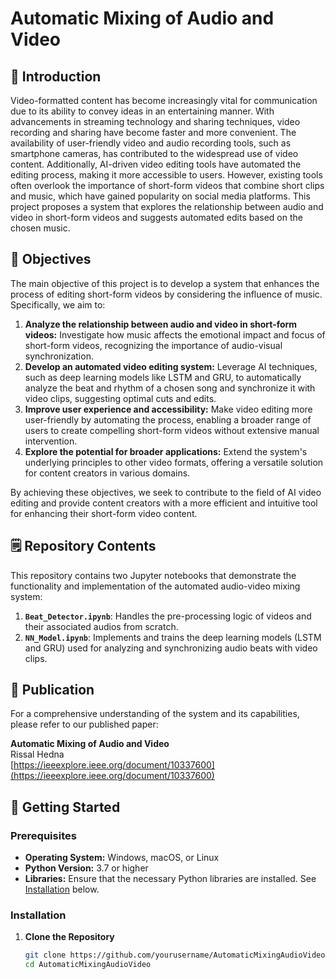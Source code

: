 # Automatic Mixing of Audio and Video

## 📖 Introduction

Video-formatted content has become increasingly vital for communication due to its ability to convey ideas in an entertaining manner. With advancements in streaming technology and sharing techniques, video recording and sharing have become faster and more convenient. The availability of user-friendly video and audio recording tools, such as smartphone cameras, has contributed to the widespread use of video content. Additionally, AI-driven video editing tools have automated the editing process, making it more accessible to users. However, existing tools often overlook the importance of short-form videos that combine short clips and music, which have gained popularity on social media platforms. This project proposes a system that explores the relationship between audio and video in short-form videos and suggests automated edits based on the chosen music.

## 🎯 Objectives

The main objective of this project is to develop a system that enhances the process of editing short-form videos by considering the influence of music. Specifically, we aim to:

1. **Analyze the relationship between audio and video in short-form videos:** Investigate how music affects the emotional impact and focus of short-form videos, recognizing the importance of audio-visual synchronization.
2. **Develop an automated video editing system:** Leverage AI techniques, such as deep learning models like LSTM and GRU, to automatically analyze the beat and rhythm of a chosen song and synchronize it with video clips, suggesting optimal cuts and edits.
3. **Improve user experience and accessibility:** Make video editing more user-friendly by automating the process, enabling a broader range of users to create compelling short-form videos without extensive manual intervention.
4. **Explore the potential for broader applications:** Extend the system's underlying principles to other video formats, offering a versatile solution for content creators in various domains.

By achieving these objectives, we seek to contribute to the field of AI video editing and provide content creators with a more efficient and intuitive tool for enhancing their short-form video content.

## 🗒️ Repository Contents

This repository contains two Jupyter notebooks that demonstrate the functionality and implementation of the automated audio-video mixing system:

1. **`Beat_Detector.ipynb`**: Handles the pre-processing logic of videos and their associated audios from scratch.
2. **`NN_Model.ipynb`**: Implements and trains the deep learning models (LSTM and GRU) used for analyzing and synchronizing audio beats with video clips.

## 📄 Publication

For a comprehensive understanding of the system and its capabilities, please refer to our published paper:

**Automatic Mixing of Audio and Video**  
Rissal Hedna  
[https://ieeexplore.ieee.org/document/10337600](https://ieeexplore.ieee.org/document/10337600)

## 🚀 Getting Started

### Prerequisites

- **Operating System:** Windows, macOS, or Linux
- **Python Version:** 3.7 or higher
- **Libraries:** Ensure that the necessary Python libraries are installed. See [Installation](#installation) below.

### Installation

1. **Clone the Repository**

   ```bash
   git clone https://github.com/yourusername/AutomaticMixingAudioVideo.git
   cd AutomaticMixingAudioVideo
